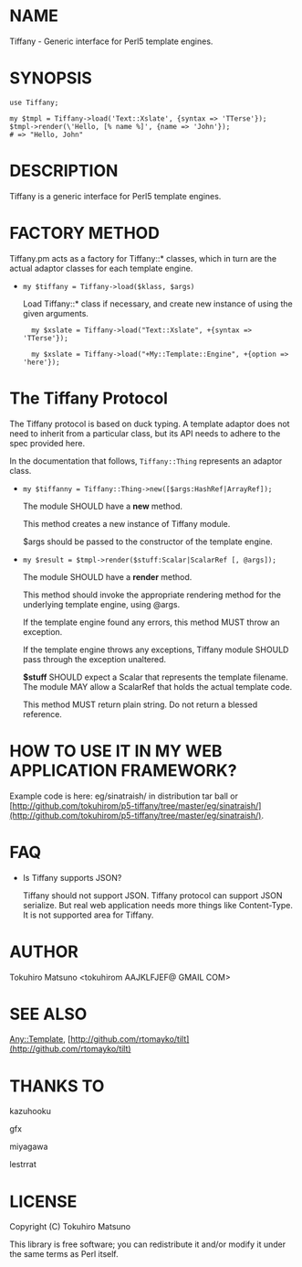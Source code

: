 # NAME

Tiffany - Generic interface for Perl5 template engines.

# SYNOPSIS

    use Tiffany;

    my $tmpl = Tiffany->load('Text::Xslate', {syntax => 'TTerse'});
    $tmpl->render(\'Hello, [% name %]', {name => 'John'});
    # => "Hello, John"

# DESCRIPTION

Tiffany is a generic interface for Perl5 template engines.

# FACTORY METHOD

Tiffany.pm acts as a factory for Tiffany::\* classes, which in turn are the actual adaptor classes for each template engine.

- `my $tiffany = Tiffany->load($klass, $args)`

    Load Tiffany::\* class if necessary, and create new instance of using the given arguments.

        my $xslate = Tiffany->load("Text::Xslate", +{syntax => 'TTerse'});

        my $xslate = Tiffany->load("+My::Template::Engine", +{option => 'here'});

# The Tiffany Protocol

The Tiffany protocol is based on duck typing. A template adaptor does not need to inherit from a particular class, but its API needs to adhere to the spec provided here.

In the documentation that follows, `Tiffany::Thing` represents an adaptor class.

- `my $tiffanny = Tiffany::Thing->new([$args:HashRef|ArrayRef]);`

    The module SHOULD have a __new__ method.

    This method creates a new instance of Tiffany module.

    $args should be passed to the constructor of the template engine.

- `my $result = $tmpl->render($stuff:Scalar|ScalarRef [, @args]);`

    The module SHOULD have a __render__ method.

    This method should invoke the appropriate rendering method for the underlying template engine, using @args.

    If the template engine found any errors, this method MUST throw an exception.

    If the template engine throws any exceptions, Tiffany module SHOULD pass through the exception unaltered.

    __$stuff__ SHOULD expect a Scalar that represents the template filename. The module MAY allow a ScalarRef that holds the actual template code.

    This method MUST return plain string. Do not return a blessed reference.

# HOW TO USE IT IN MY WEB APPLICATION FRAMEWORK?

Example code is here: eg/sinatraish/ in distribution tar ball or [http://github.com/tokuhirom/p5-tiffany/tree/master/eg/sinatraish/](http://github.com/tokuhirom/p5-tiffany/tree/master/eg/sinatraish/).

# FAQ

- Is Tiffany supports JSON?

    Tiffany should not support JSON. Tiffany protocol can support JSON serialize.
    But real web application needs more things like Content-Type.
    It is not supported area for Tiffany.

# AUTHOR

Tokuhiro Matsuno <tokuhirom AAJKLFJEF@ GMAIL COM>

# SEE ALSO

[Any::Template](http://search.cpan.org/perldoc?Any::Template), [http://github.com/rtomayko/tilt](http://github.com/rtomayko/tilt)

# THANKS TO

kazuhooku

gfx

miyagawa

lestrrat

# LICENSE

Copyright (C) Tokuhiro Matsuno

This library is free software; you can redistribute it and/or modify
it under the same terms as Perl itself.
